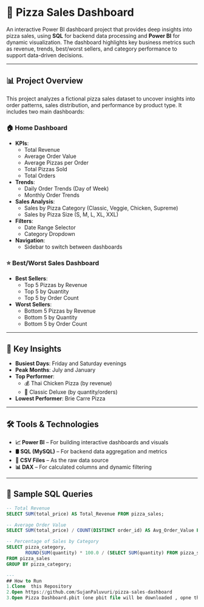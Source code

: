 # 🍕 Pizza Sales Dashboard

An interactive Power BI dashboard project that provides deep insights into pizza sales, using **SQL** for backend data processing and **Power BI** for dynamic visualization. The dashboard highlights key business metrics such as revenue, trends, best/worst sellers, and category performance to support data-driven decisions.

---

## 📊 Project Overview

This project analyzes a fictional pizza sales dataset to uncover insights into order patterns, sales distribution, and performance by product type. It includes two main dashboards:

### 🏠 Home Dashboard
- **KPIs**:
  - Total Revenue
  - Average Order Value
  - Average Pizzas per Order
  - Total Pizzas Sold
  - Total Orders
- **Trends**:
  - Daily Order Trends (Day of Week)
  - Monthly Order Trends
- **Sales Analysis**:
  - Sales by Pizza Category (Classic, Veggie, Chicken, Supreme)
  - Sales by Pizza Size (S, M, L, XL, XXL)
- **Filters**:
  - Date Range Selector
  - Category Dropdown
- **Navigation**:
  - Sidebar to switch between dashboards

### ⭐ Best/Worst Sales Dashboard
- **Best Sellers**:
  - Top 5 Pizzas by Revenue
  - Top 5 by Quantity
  - Top 5 by Order Count
- **Worst Sellers**:
  - Bottom 5 Pizzas by Revenue
  - Bottom 5 by Quantity
  - Bottom 5 by Order Count

---

## 🧠 Key Insights

- **Busiest Days**: Friday and Saturday evenings
- **Peak Months**: July and January
- **Top Performer**:  
  - 💰 Thai Chicken Pizza (by revenue)  
  - 🍕 Classic Deluxe (by quantity/orders)
- **Lowest Performer**: Brie Carre Pizza

---

## 🛠️ Tools & Technologies

- **📈 Power BI** – For building interactive dashboards and visuals  
- **🛢️ SQL (MySQL)** – For backend data aggregation and metrics  
- **📂 CSV Files** – As the raw data source  
- **📊 DAX** – For calculated columns and dynamic filtering

---

## 🧮 Sample SQL Queries

```sql
-- Total Revenue
SELECT SUM(total_price) AS Total_Revenue FROM pizza_sales;

-- Average Order Value
SELECT SUM(total_price) / COUNT(DISTINCT order_id) AS Avg_Order_Value FROM pizza_sales;

-- Percentage of Sales by Category
SELECT pizza_category,
       ROUND(SUM(quantity) * 100.0 / (SELECT SUM(quantity) FROM pizza_sales), 2) AS percentage_share
FROM pizza_sales
GROUP BY pizza_category;

---
## How to Run
1.Clone  this Repository
2.Open https://github.com/SujanPaluvuri/pizza-sales-dashboard
3.Open Pizza Dashboard.pbit (one pbit file will be downloaded , opne that file then you will be redirected to Power_Bi Destkop project

